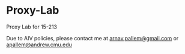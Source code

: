 # Proxy-Lab
Proxy Lab for 15-213

Due to AIV policies, please contact me at arnav.pallem@gmail.com or apallem@andrew.cmu.edu
